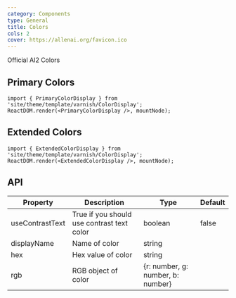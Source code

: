 ```yaml
---
category: Components
type: General
title: Colors
cols: 2
cover: https://allenai.org/favicon.ico
---
```


Official AI2 Colors

## Primary Colors

```__react
import { PrimaryColorDisplay } from 'site/theme/template/varnish/ColorDisplay';
ReactDOM.render(<PrimaryColorDisplay />, mountNode);
```

## Extended Colors

```__react
import { ExtendedColorDisplay } from 'site/theme/template/varnish/ColorDisplay';
ReactDOM.render(<ExtendedColorDisplay />, mountNode);
```

## API

| Property        | Description                                | Type    | Default |
| --------------- | ------------------------------------------ | ------- | ------- |
| useContrastText | True if you should use contrast text color | boolean | false   |
| displayName     | Name of color                              | string  |         |
| hex             | Hex value of color                         | string  |         |
| rgb             | RGB object of color                        | {r: number, g: number, b: number} | |
